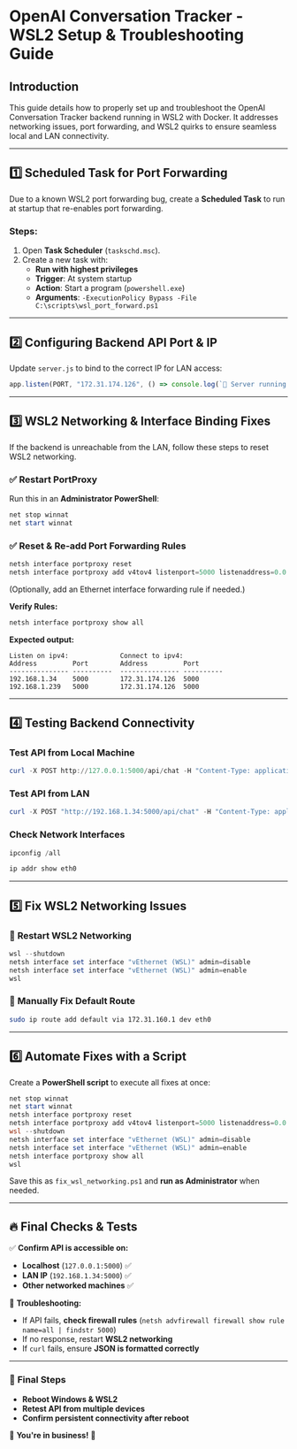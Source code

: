 # OpenAI Conversation Tracker - WSL2 Setup & Troubleshooting Guide

## Introduction
This guide details how to properly set up and troubleshoot the OpenAI Conversation Tracker backend running in WSL2 with Docker. It addresses networking issues, port forwarding, and WSL2 quirks to ensure seamless local and LAN connectivity.

---

## 1️⃣ Scheduled Task for Port Forwarding
Due to a known WSL2 port forwarding bug, create a **Scheduled Task** to run at startup that re-enables port forwarding.

### Steps:
1. Open **Task Scheduler** (`taskschd.msc`).
2. Create a new task with:
   - **Run with highest privileges**
   - **Trigger**: At system startup
   - **Action**: Start a program (`powershell.exe`)
   - **Arguments**: `-ExecutionPolicy Bypass -File C:\scripts\wsl_port_forward.ps1`

---

## 2️⃣ Configuring Backend API Port & IP
Update `server.js` to bind to the correct IP for LAN access:

```javascript
app.listen(PORT, "172.31.174.126", () => console.log(`🚀 Server running on port ${PORT}`));
```

---

## 3️⃣ WSL2 Networking & Interface Binding Fixes
If the backend is unreachable from the LAN, follow these steps to reset WSL2 networking.

### ✅ Restart PortProxy
Run this in an **Administrator PowerShell**:

```powershell
net stop winnat
net start winnat
```

### ✅ Reset & Re-add Port Forwarding Rules
```powershell
netsh interface portproxy reset
netsh interface portproxy add v4tov4 listenport=5000 listenaddress=0.0.0.0 connectport=5000 connectaddress=172.31.174.126
```
(Optionally, add an Ethernet interface forwarding rule if needed.)

**Verify Rules:**
```powershell
netsh interface portproxy show all
```
**Expected output:**
```
Listen on ipv4:             Connect to ipv4:
Address         Port        Address         Port
--------------- ----------  --------------- ----------
192.168.1.34    5000        172.31.174.126  5000
192.168.1.239   5000        172.31.174.126  5000
```

---

## 4️⃣ Testing Backend Connectivity

### **Test API from Local Machine**
```powershell
curl -X POST http://127.0.0.1:5000/api/chat -H "Content-Type: application/json" -d '{"message": "Hello"}'
```

### **Test API from LAN**
```powershell
curl -X POST "http://192.168.1.34:5000/api/chat" -H "Content-Type: application/json" -d "{\"message\": \"Hello\"}"
```

### **Check Network Interfaces**
```powershell
ipconfig /all
```
```sh
ip addr show eth0
```

---

## 5️⃣ Fix WSL2 Networking Issues

### 🔄 **Restart WSL2 Networking**
```powershell
wsl --shutdown
netsh interface set interface "vEthernet (WSL)" admin=disable
netsh interface set interface "vEthernet (WSL)" admin=enable
wsl
```

### 🔄 **Manually Fix Default Route**
```sh
sudo ip route add default via 172.31.160.1 dev eth0
```

---

## 6️⃣ Automate Fixes with a Script
Create a **PowerShell script** to execute all fixes at once:

```powershell
net stop winnat
net start winnat
netsh interface portproxy reset
netsh interface portproxy add v4tov4 listenport=5000 listenaddress=0.0.0.0 connectport=5000 connectaddress=172.31.174.126
wsl --shutdown
netsh interface set interface "vEthernet (WSL)" admin=disable
netsh interface set interface "vEthernet (WSL)" admin=enable
netsh interface portproxy show all
wsl
```
Save this as `fix_wsl_networking.ps1` and **run as Administrator** when needed.

---

## 🔥 Final Checks & Tests

✅ **Confirm API is accessible on:**
- **Localhost** (`127.0.0.1:5000`) ✅
- **LAN IP** (`192.168.1.34:5000`) ✅
- **Other networked machines** ✅

🚨 **Troubleshooting:**
- If API fails, **check firewall rules** (`netsh advfirewall firewall show rule name=all | findstr 5000`)
- If no response, restart **WSL2 networking**
- If `curl` fails, ensure **JSON is formatted correctly**

---

### 🎯 **Final Steps**
- **Reboot Windows & WSL2**
- **Retest API from multiple devices**
- **Confirm persistent connectivity after reboot**

🚀 **You're in business!** 🎉

